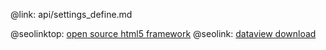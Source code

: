 @link: api/settings_define.md

@seolinktop: [open source html5 framework](https://webix.com)
@seolink: [dataview download](https://webix.com/widget/dataview/)